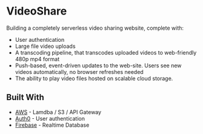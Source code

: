 # VideoShare

Building a completely serverless video sharing website, complete with:

 - User authentication
 - Large file video uploads
 - A transcoding pipeline, that transcodes uploaded videos to web-friendly 480p mp4 format
 - Push-based, event-driven updates to the web-site. Users see new videos automatically, no browser refreshes needed
 - The ability to play video files hosted on scalable cloud storage.

## Built With

* [AWS](aws.amazon.com) - Lamdba / S3 / API Gateway
* [Auth0](https://auth0.com/) - User authentication 
* [Firebase](https://rometools.github.io/rome/) - Realtime Database
